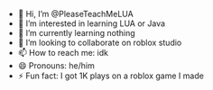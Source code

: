 - 👋 Hi, I’m @PleaseTeachMeLUA
- 👀 I’m interested in learning LUA or Java
- 🌱 I’m currently learning nothing
- 💞️ I’m looking to collaborate on roblox studio
- 📫 How to reach me: idk
- 😄 Pronouns: he/him
- ⚡ Fun fact: I got 1K plays on a roblox game I made

<!---
PleaseTeachMeLUA/PleaseTeachMeLUA is a ✨ special ✨ repository because its `README.md` (this file) appears on your GitHub profile.
You can click the Preview link to take a look at your changes.
--->
